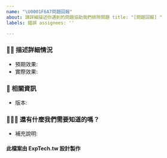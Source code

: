```yaml
---
name: "\U0001F6A7問題回報"
about: 請詳細描述你遇到的問題協助我們排除問題 title: "[問題回報] "
labels: 錯誤 assignees: ''

---
```


### ✍🏻 描述詳細情況

* 預期效果:
* 實際效果:

### 📑 相關資訊

* 版本:

### 👨🏻‍🔧 還有什麼我們需要知道的嗎？

* 補充說明:

#### 此檔案由 ExpTech.tw 設計製作
